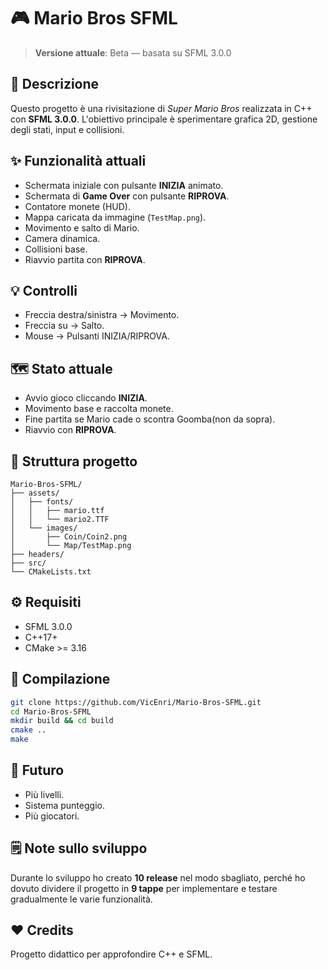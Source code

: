 # 🎮 Mario Bros SFML

> **Versione attuale**: Beta — basata su SFML 3.0.0

## 🚀 Descrizione

Questo progetto è una rivisitazione di *Super Mario Bros* realizzata in C++ con **SFML 3.0.0**. L'obiettivo principale è sperimentare grafica 2D, gestione degli stati, input e collisioni.

## ✨ Funzionalità attuali

- Schermata iniziale con pulsante **INIZIA** animato.
- Schermata di **Game Over** con pulsante **RIPROVA**.
- Contatore monete (HUD).
- Mappa caricata da immagine (`TestMap.png`).
- Movimento e salto di Mario.
- Camera dinamica.
- Collisioni base.
- Riavvio partita con **RIPROVA**.

## 💡 Controlli

- Freccia destra/sinistra → Movimento.
- Freccia su → Salto.
- Mouse → Pulsanti INIZIA/RIPROVA.

## 🗺️ Stato attuale

- Avvio gioco cliccando **INIZIA**.
- Movimento base e raccolta monete.
- Fine partita se Mario cade o scontra Goomba(non da sopra).
- Riavvio con **RIPROVA**.

## 📄 Struttura progetto

```
Mario-Bros-SFML/
├── assets/
│   ├── fonts/
│   │   ├── mario.ttf
│   │   └── mario2.TTF
│   └── images/
│       ├── Coin/Coin2.png
│       └── Map/TestMap.png
├── headers/
├── src/
└── CMakeLists.txt
```

## ⚙️ Requisiti

- SFML 3.0.0
- C++17+
- CMake >= 3.16

## 🏁 Compilazione

```bash
git clone https://github.com/VicEnri/Mario-Bros-SFML.git
cd Mario-Bros-SFML
mkdir build && cd build
cmake ..
make
```

## 🔮 Futuro

- Più livelli.
- Sistema punteggio.
- Più giocatori.

## 🗒️ Note sullo sviluppo

Durante lo sviluppo ho creato **10 release** nel modo sbagliato, perché ho dovuto dividere il progetto in **9 tappe** per implementare e testare gradualmente le varie funzionalità.

## ❤️ Credits

Progetto didattico per approfondire C++ e SFML.
